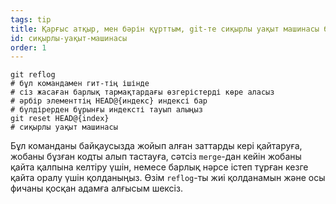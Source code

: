 ```yaml
---
tags: tip
title: Қарғыс атқыр, мен бәрін құрттым, git-те сиқырлы уақыт машинасы бар ма!?!
id: сиқырлы-уақыт-машинасы
order: 1
---
```


```git
git reflog
# бұл командамен гит-тің ішінде 
# cіз жасаған барлық тармақтардағы өзгерістерді көре аласыз  
# әрбір элементтің HEAD@{индекс} индексі бар 
# бүлдірерден бұрынғы индексті тауып алыңыз
git reset HEAD@{index}
# сиқырлы уақыт машинасы
```

Бұл команданы байқаусызда жойып алған заттарды кері қайтаруға, жобаны бұзған кодты алып тастауға, сәтсіз `merge`-дан кейін жобаны қайта қалпына келтіру үшін, немесе барлық нәрсе істеп тұрған кезге қайта оралу үшін қолданыңыз. Өзім `reflog`-ты жиі қолданамын және осы фичаны қосқан адамға алғысым шексіз.
